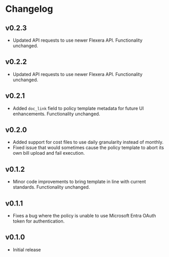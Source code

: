 # Changelog

## v0.2.3

- Updated API requests to use newer Flexera API. Functionality unchanged.

## v0.2.2

- Updated API requests to use newer Flexera API. Functionality unchanged.

## v0.2.1

- Added `doc_link` field to policy template metadata for future UI enhancements. Functionality unchanged.

## v0.2.0

- Added support for cost files to use daily granularity instead of monthly.
- Fixed issue that would sometimes cause the policy template to abort its own bill upload and fail execution.

## v0.1.2

- Minor code improvements to bring template in line with current standards. Functionality unchanged.

## v0.1.1

- Fixes a bug where the policy is unable to use Microsoft Entra OAuth token for authentication.

## v0.1.0

- Initial release
